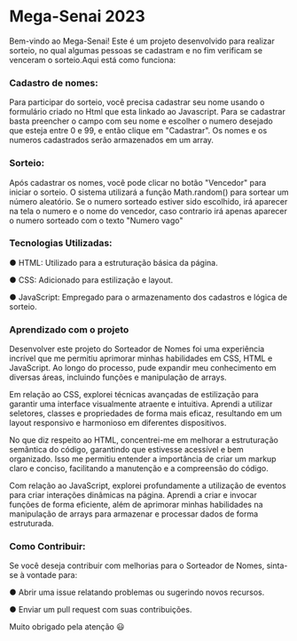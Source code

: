 
# Mega-Senai 2023

Bem-vindo ao Mega-Senai! Este é um projeto desenvolvido para realizar sorteio, no qual algumas pessoas se cadastram e no fim verificam se venceram o sorteio.Aqui está como funciona:

### Cadastro de nomes:
Para participar do sorteio, você precisa cadastrar seu nome usando o formulário criado no Html que esta linkado ao Javascript. Para se cadastrar basta preencher o campo com seu nome e escolher o numero desejado que esteja entre 0 e 99, e então clique em "Cadastrar". Os nomes e os numeros cadastrados serão armazenados em um array.

### Sorteio:
Após cadastrar os nomes, você pode clicar no botão "Vencedor" para iniciar o sorteio. O sistema utilizará a função Math.random() para sortear um número aleatório. Se o numero sorteado estiver sido escolhido, irá aparecer na tela o numero e o nome do vencedor, caso contrario irá apenas aparecer o numero sorteado com o texto "Numero vago"

### Tecnologias Utilizadas:
  ● HTML: Utilizado para a estruturação básica da página.
  
  ● CSS: Adicionado para estilização e layout.
  
  ● JavaScript: Empregado para o armazenamento dos cadastros e lógica de sorteio.


### Aprendizado com o projeto
Desenvolver este projeto do Sorteador de Nomes foi uma experiência incrível que me permitiu aprimorar minhas habilidades em CSS, HTML e JavaScript. Ao longo do processo, pude expandir meu conhecimento em diversas áreas, incluindo funções e manipulação de arrays.

Em relação ao CSS, explorei técnicas avançadas de estilização para garantir uma interface visualmente atraente e intuitiva. Aprendi a utilizar seletores, classes e propriedades de forma mais eficaz, resultando em um layout responsivo e harmonioso em diferentes dispositivos.

No que diz respeito ao HTML, concentrei-me em melhorar a estruturação semântica do código, garantindo que estivesse acessível e bem organizado. Isso me permitiu entender a importância de criar um markup claro e conciso, facilitando a manutenção e a compreensão do código.

Com relação ao JavaScript, explorei profundamente a utilização de eventos para criar interações dinâmicas na página. Aprendi a criar e invocar funções de forma eficiente, além de aprimorar minhas habilidades na manipulação de arrays para armazenar e processar dados de forma estruturada.
### Como Contribuir:
Se você deseja contribuir com melhorias para o Sorteador de Nomes, sinta-se à vontade para:

● Abrir uma issue relatando problemas ou sugerindo novos recursos.

● Enviar um pull request com suas contribuições.

Muito obrigado pela atenção &#128515;
